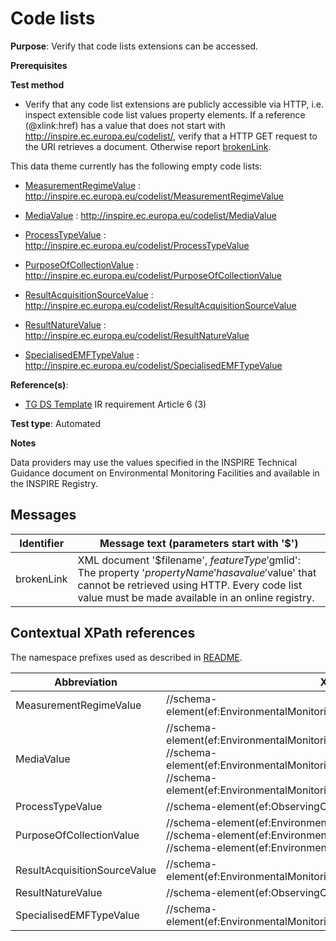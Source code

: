# Code lists

**Purpose**: Verify that code lists extensions can be accessed.

**Prerequisites**

**Test method**

* Verify that any code list extensions are publicly accessible via HTTP, i.e. inspect extensible code list values property elements. If a reference (@xlink:href) has a value that does not start with http://inspire.ec.europa.eu/codelist/, verify that a HTTP GET request to the URI retrieves a document. Otherwise report [brokenLink](#brokenLink).

This data theme currently has the following empty code lists:

* [MeasurementRegimeValue](#MeasurementRegimeValue) : http://inspire.ec.europa.eu/codelist/MeasurementRegimeValue

* [MediaValue](#MediaValue) :  http://inspire.ec.europa.eu/codelist/MediaValue

* [ProcessTypeValue](#ProcessTypeValue) : http://inspire.ec.europa.eu/codelist/ProcessTypeValue

* [PurposeOfCollectionValue](#PurposeOfCollectionValue) : http://inspire.ec.europa.eu/codelist/PurposeOfCollectionValue

* [ResultAcquisitionSourceValue](#ResultAcquisitionSourceValue) : http://inspire.ec.europa.eu/codelist/ResultAcquisitionSourceValue

* [ResultNatureValue](#ResultNatureValue) : http://inspire.ec.europa.eu/codelist/ResultNatureValue

* [SpecialisedEMFTypeValue](#SpecialisedEMFTypeValue) : http://inspire.ec.europa.eu/codelist/SpecialisedEMFTypeValue

**Reference(s)**: 

* [TG DS Template](./README.md#ref_TG_DS_tmpl) IR requirement Article 6 (3)

**Test type**: Automated

**Notes**

Data providers may use the values specified in the INSPIRE Technical Guidance document on Environmental Monitoring Facilities and available in the INSPIRE Registry.

## Messages

Identifier  |  Message text (parameters start with '$')
---------------------------------------------------------- | -------------------------------------------------------------------------
brokenLink <a name="brokenLink"/>  |  XML document '$filename', $featureType '$gmlid': The property '$propertyName' has a value '$value' that cannot be retrieved using HTTP. Every code list value must be made available in an online registry. 

## Contextual XPath references

The namespace prefixes used as described in [README](./README.md#namespaces).

Abbreviation                                               |  XPath expression      |Multiplicity   |Voidable
---------------------------------------------------------- | -----------------------|---------------|---------------------------------
MeasurementRegimeValue <a name ="MeasurementRegimeValue"></a>	| //schema-element(ef:EnvironmentalMonitoringFacility)/ef:measurementRegime/@xlink:href | 1 | Yes
MediaValue <a name ="MediaValue"></a>	| //schema-element(ef:EnvironmentalMonitoringFacility)/ef:mediaMonitored/@xlink:href <br> //schema-element(ef:EnvironmentalMonitoringNetwork)/ef:mediaMonitored/@xlink:href  <br> //schema-element(ef:EnvironmentalMonitoringProgramme)/ef:mediaMonitored/@xlink:href | 1..\* | No
ProcessTypeValue <a name ="ProcessTypeValue"></a>	| //schema-element(ef:ObservingCapability)/ef:processType/@xlink:href | 1 | Yes
PurposeOfCollectionValue <a name ="PurposeOfCollectionValue"></a>	| //schema-element(ef:EnvironmentalMonitoringFacility)/ef:purpose/@xlink:href <br> //schema-element(ef:EnvironmentalMonitoringNetwork)/ef:purpose/@xlink:href  <br> //schema-element(ef:EnvironmentalMonitoringProgramme)/ef:purpose/@xlink:href | 0..\* | Yes
ResultAcquisitionSourceValue <a name ="ResultAcquisitionSourceValue"></a>	| //schema-element(ef:EnvironmentalMonitoringFacility)/ef:resultAcquisitionSource/@xlink:href | 0..\* | Yes
ResultNatureValue <a name ="ResultNatureValue"></a>	| //schema-element(ef:ObservingCapability)/ef:resultNature/@xlink:href | 1 | Yes
SpecialisedEMFTypeValue <a name ="SpecialisedEMFTypeValue"></a>	| //schema-element(ef:EnvironmentalMonitoringFacility)/ef:specialisedEMFType/@xlink:href | 0..1 | Yes
